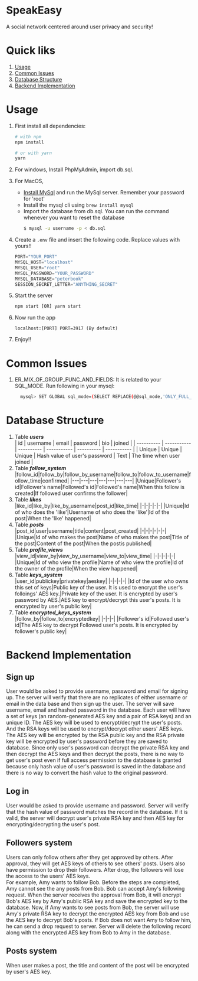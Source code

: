 # SpeakEasy
A social network centered around user privacy and security!

# Quick liks
1. [Usage](#usage)
2. [Common Issues](#common_issues)
3. [Database Structure](#database_structure)
4. [Backend Implementation](#backend_implementation)

# Usage
1. First install all dependencies:
    ```bash
    # with npm
    npm install
    
    # or with yarn
    yarn
    ```
2. For windows, Install PhpMyAdmin, import db.sql.

3. For MacOS,
   - [Install MySql](https://dev.mysql.com/downloads/mysql/) and run the MySql server. Remember your password for 'root' 
   - Install the mysql cli using `brew install mysql`
   - Import the database from db.sql. You can run the command whenever you want to reset the database
      ```bash
      $ mysql -u username -p < db.sql
      ```


4. Create a `.env` file and insert the following code. Replace values with yours!!

    ```javascript
    PORT="YOUR_PORT"
    MYSQL_HOST="localhost"
    MYSQL_USER="root"
    MYSQL_PASSWORD="YOUR_PASSWORD"
    MYSQL_DATABASE="peterbook"
    SESSION_SECRET_LETTER="ANYTHING_SECRET"
    ```
    
5. Start the server
    ```javascript
    npm start [OR] yarn start
    ```

6. Now run the app
    ```javacript
    localhost:[PORT] PORT=3917 (By default)
    ```

7. Enjoy!!

# Common Issues
1. ER_MIX_OF_GROUP_FUNC_AND_FIELDS:
    It is related to your SQL_MODE. Run following in your mysql:
    ```bash
      mysql> SET GLOBAL sql_mode=(SELECT REPLACE(@@sql_mode,'ONLY_FULL_GROUP_BY',''));
    ```

# Database Structure
1. Table ***users***  
    | id | username | email | password | bio | joined |
    | ---------- | -----------| ---------- | ----------- | ---------- | ----------- |
    | Unique | Unique | Unique | Hash value of user's password | Text | The time when user joined |
2. Table ***follow_system***  
    |follow_id|follow_by|follow_by_username|follow_to|follow_to_username|follow_time|confirmed|
    |---|---|---|---|---|---|---|
    |Unique|Follower's id|Follower's name|Followed's id|Followed's name|When this follow is created|If followed user confirms the follower|
3. Table ***likes***  
    |like_id|like_by|like_by_username|post_id|like_time|
    |-|-|-|-|-|
    |Unique|Id of who does the 'like'|Username of who does the 'like'|Id of the post|When the 'like' happened|
4. Table ***posts***  
    |post_id|user|username|title|content|post_created|
    |-|-|-|-|-|-|
    |Unique|Id of who makes the post|Name of who makes the post|Title of the post|Content of the post|When the postis published|
5. Table ***profile_views***  
    |view_id|view_by|view_by_username|view_to|view_time|
    |-|-|-|-|-|
    |Unique|Id of who view the profile|Name of who view the profile|Id of the owner of the profile|When the view happened|
6. Table ***keys_system***  
    |user_id|publickey|privatekey|aeskey|
    |-|-|-|-|
    |Id of the user who owns this set of keys|Public key of the user. It is used to encrypt the user's folloings' AES key.|Private key of the user. It is encrypted by user's password by AES.|AES key to encrypt/decrypt this user's posts. It is encrypted by user's public key|
7. Table ***encrypted_keys_system***  
    |follow_by|follow_to|encryptedkey|
    |-|-|-|
    |Follower's id|Followed user's id|The AES key to decrypt Followed user's posts. It is encrypted by follower's public key|

# Backend Implementation

## Sign up
User would be asked to provide username, password and email for signing up. The server will verify that there are no replicates of either username or email in the data base and then sign up the user. The server will save username, email and hashed password in the database. Each user will have a set of keys (an random-generated AES key and a pair of RSA keys) and an unique ID. The AES key will be used to encrypt/decrypt the user's posts. And the RSA keys will be used to encrypt/decrypt other users' AES keys. The AES key will be encrypted by the RSA public key and the RSA private key will be encrypted by user's password before they are saved to database. Since only user's password can decrypt the private RSA key and then decrypt the AES keys and then decrypt the posts, there is no way to get user's post even if full access permission to the database is granted because only hash value of user's password is saved in the database and there is no way to convert the hash value to the original password.

## Log in
User would be asked to provide username and password. Server will verify that the hash value of password matches the record in the database. If it is valid, the server will decrypt user's private RSA key and then AES key for encrypting/decrypting the user's post.

## Followers system
Users can only follow others after they get approved by others. After approval, they will get AES keys of others to see others' posts. Users also have permission to drop their followers. After drop, the followers will lose the access to the users' AES keys.  
For example, Amy wants to follow Bob. Before the steps are completed, Amy cannot see the any posts from Bob. Bob can accept Amy's following request. When the server receives the approval from Bob, it will encrypt Bob's AES key by Amy's public RSA key and save the encrypted key to the database. Now, if Amy wants to see posts from Bob, the server will use Amy's private RSA key to decrypt the encrypted AES key from Bob and use the AES key to decrypt Bob's posts. If Bob does not want Amy to follow him, he can send a drop request to server. Server will delete the following record along with the encrypted AES key from Bob to Amy in the database.
## Posts system
When user makes a post, the title and content of the post will be encrypted by user's AES key.